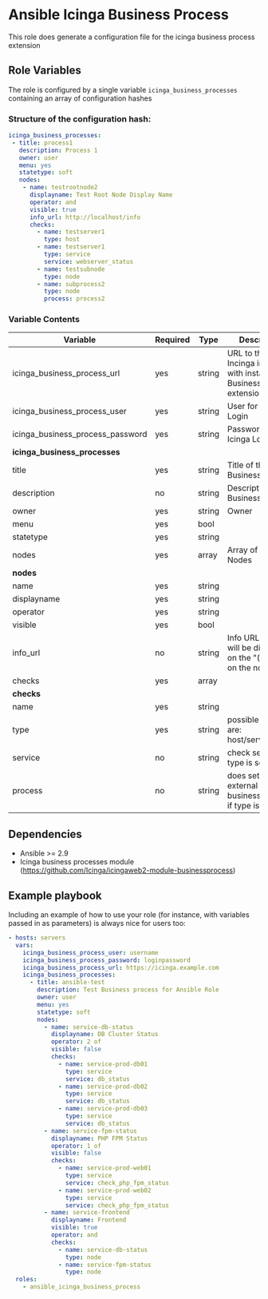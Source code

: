 # Ansible Icinga Business Process
This role does generate a configuration file for the icinga business process extension

## Role Variables
The role is configured by a single variable `icinga_business_processes` containing an array of configuration hashes

### Structure of the configuration hash:

```yaml
icinga_business_processes:
 - title: process1
   description: Process 1
   owner: user
   menu: yes
   statetype: soft
   nodes:
    - name: testrootnode2
      displayname: Test Root Node Display Name
      operator: and
      visible: true
      info_url: http://localhost/info
      checks:
        - name: testserver1
          type: host
        - name: testserver1
          type: service
          service: webserver_status
        - name: testsubnode
          type: node
        - name: subprocess2
          type: node
          process: process2
```

### Variable Contents
| Variable                         | Required |  Type  |Description
|----------------------------------|----------|--------|-----------
| icinga_business_process_url      | yes      | string | URL to the Incinga instance with installed Business Process extension
| icinga_business_process_user     | yes      | string | User for Icinga Login
| icinga_business_process_password | yes      | string | Password for Icinga Login
| **icinga_business_processes**
| title                            | yes      | string | Title of the Business Process
| description                      | no       | string | Description of the Business Process
| owner                            | yes      | string | Owner
| menu                             | yes      | bool   |
| statetype                        | yes      | string |
| nodes                            | yes      | array  | Array of the Nodes
| **nodes**
| name                             | yes      | string |
| displayname                      | yes      | string |
| operator                         | yes      | string |
| visible                          | yes      | bool   |
| info_url                         | no       | string | Info URL which will be displayed on the "(i)" button on the node
| checks                           | yes      | array  |
| **checks**
| name                             | yes      | string |
| type                             | yes      | string | possible values are: host/service/node
| service                          | no       | string | check service if type is service
| process                          | no       | string | does set the external businessprocess if type is node

## Dependencies
- Ansible >= 2.9
- Icinga business processes module (https://github.com/Icinga/icingaweb2-module-businessprocess)
## Example playbook
Including an example of how to use your role (for instance, with variables passed in as parameters) is always nice for users too:

```yaml
- hosts: servers
  vars:
    icinga_business_process_user: username
    icinga_business_process_password: loginpassword
    icinga_business_process_url: https://icinga.example.com
    icinga_business_processes:
      - title: ansible-test
        description: Test Business process for Ansible Role
        owner: user
        menu: yes
        statetype: soft
        nodes:
          - name: service-db-status
            displayname: DB Cluster Status
            operator: 2 of
            visible: false
            checks:
              - name: service-prod-db01
                type: service
                service: db_status
              - name: service-prod-db02
                type: service
                service: db_status
              - name: service-prod-db03
                type: service
                service: db_status
          - name: service-fpm-status
            displayname: PHP FPM Status
            operator: 1 of
            visible: false
            checks:
              - name: service-prod-web01
                type: service
                service: check_php_fpm_status
              - name: service-prod-web02
                type: service
                service: check_php_fpm_status
          - name: service-frontend
            displayname: Frontend
            visible: true
            operator: and
            checks:
              - name: service-db-status
                type: node
              - name: service-fpm-status
                type: node
  roles:
    - ansible_icinga_business_process
```
